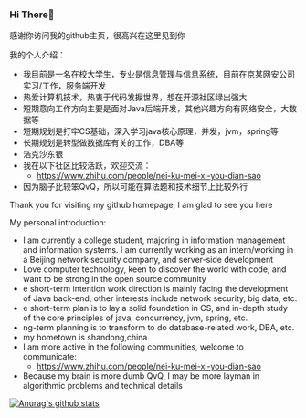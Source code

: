 ### Hi There👋

感谢你访问我的github主页，很高兴在这里见到你

我的个人介绍：

* 我目前是一名在校大学生，专业是信息管理与信息系统，目前在京某网安公司实习/工作，服务端开发
* 热爱计算机技术，热衷于代码发掘世界，想在开源社区绿出强大
* 短期意向工作方向主要是面对Java后端开发，其他兴趣方向有网络安全，大数据等
* 短期规划是打牢CS基础，深入学习java核心原理，并发，jvm，spring等
* 长期规划是转型做数据库有关的工作，DBA等
* 浩克沙东银
* 我在以下社区比较活跃，欢迎交流：
  * https://www.zhihu.com/people/nei-ku-mei-xi-you-dian-sao
* 因为脑子比较笨QvQ，所以可能在算法题和技术细节上比较外行

Thank you for visiting my github homepage, I am glad to see you here

My personal introduction:

* I am currently a college student, majoring in information management and information systems. I am currently working as an intern/working in a Beijing network security company, and server-side development
* Love computer technology, keen to discover the world with code, and want to be strong in the open source community
* e short-term intention work direction is mainly facing the development of Java back-end, other interests include network security, big data, etc.
* e short-term plan is to lay a solid foundation in CS, and in-depth study of the core principles of java, concurrency, jvm, spring, etc.
* ng-term planning is to transform to do database-related work, DBA, etc.
* my hometown is shandong,china
* I am more active in the following communities, welcome to communicate:
  * https://www.zhihu.com/people/nei-ku-mei-xi-you-dian-sao
* Because my brain is more dumb QvQ, I may be more layman in algorithmic problems and technical details

[![Anurag's github stats](https://github-readme-stats.vercel.app/api?username=iznilul&theme=merko)](https://github.com/anuraghazra/github-readme-stats)



<!--
**iznilul/iznilul** is a ✨ _special_ ✨ repository because its `README.md` (this file) appears on your GitHub profile.

Here are some ideas to get you started:

- 🔭 I’m currently working on ...
- 🌱 I’m currently learning ...
- 👯 I’m looking to collaborate on ...
- 🤔 I’m looking for help with ...
- 💬 Ask me about ...
- 📫 How to reach me: ...
- 😄 Pronouns: ...
- ⚡ Fun fact: ...
-->
